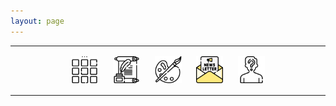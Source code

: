 ```yaml
---
layout: page
---
```

<center>
<hr width="100%" size="3">
<div class="container">
        <a href="https://ellisjalia.com"><img src="/assets/icons/menu-bw.png" style="width:43px;height:43px;justify-content:center;display:inline-block;border:1px;margin: 0px 8px;padding:2px;"/></a>
        <a href="https://ellisjalia.com/essays"><img src="/assets/icons/quill-bw.png" style="width:43px;height:43px;justify-content:center;display:inline-block;border:1px;margin: 0px 8px;padding:2px;"/></a>
        <a href="https://ellisjalia.com/art"><img src="/assets/icons/paint-palette-bw.png" style="width:43px;height:43px;justify-content:center;display:inline-block;border:1px;margin: 0px 8px;padding:2px;"/></a>
        <a href="https://ellisjalia.com/newsletter"><img src="/assets/icons/newsletter.png" style="width:43px;height:43px;justify-content:center;display:inline-block;border:1px;margin: 0px 8px;padding:2px;"/></a>
        <a href="https://ellisjalia.com/about"><img src="/assets/icons/unknown-bw.png" style="width:43px;height:43px;justify-content:center;display:inline-block;border:1px;margin: 0px 8px;padding:2px;"/></a>
 </div>
  <hr width="100%" size="3">
  </center>

<!-- Minimal Style -->
<style>
  #firebaseui-auth-container {
    margin: 60px auto;
    max-width: 400px;
    font-family: -apple-system, BlinkMacSystemFont, "Segoe UI", Roboto, "Helvetica Neue", Arial, sans-serif;
    text-align: center;
  }
</style>

<div id="firebaseui-auth-container"></div>

<div id="auth-controlled-content" style="display: none;">
  <div id="premium-content" style="display: none; max-width: 400px; margin: 40px auto; text-align: center;">
    <h3>Premium Content</h3>
    <p>This is your exclusive members-only content.</p>
  </div>
</div>

<!-- Firebase & FirebaseUI -->
<script src="https://www.gstatic.com/firebasejs/10.8.1/firebase-app-compat.js"></script>
<script src="https://www.gstatic.com/firebasejs/10.8.1/firebase-auth-compat.js"></script>
<script src="https://www.gstatic.com/firebasejs/10.8.1/firebase-firestore-compat.js"></script>
<script src="https://www.gstatic.com/firebasejs/10.8.1/firebase-functions-compat.js"></script>
<script src="https://www.gstatic.com/firebasejs/ui/6.0.2/firebase-ui-auth.js"></script>
<link rel="stylesheet" href="https://www.gstatic.com/firebasejs/ui/6.0.2/firebase-ui-auth.css" />
<script src="https://js.stripe.com/v3/"></script>

<script>
  document.addEventListener("DOMContentLoaded", () => {
    const firebaseConfig = {
      apiKey: "AIzaSyDLRxkrPfPbskX2kyNgNMk4MDg-5volGTI",
      authDomain: "ellisjalia-db.firebaseapp.com",
      projectId: "ellisjalia-db",
      storageBucket: "ellisjalia-db.appspot.com",
      messagingSenderId: "269108432993",
      appId: "1:269108432993:web:93262054eb937faf789a20",
      measurementId: "G-NYXXY0PL56"
    };

    firebase.initializeApp(firebaseConfig);

    const auth = firebase.auth();
    const db = firebase.firestore();
    const functions = firebase.app().functions("europe-west2");
    const stripe = Stripe("pk_live_51QNBnKEEjZULKoNrdlW6uTVgvy0T3pss5P07c1vFtEhLIncQtHLXcRAoT7Nea2PfdfrK3hmd1YwHE9dK1aentQdf00BB9B0YGC");

    const ui = firebaseui.auth.AuthUI.getInstance() || new firebaseui.auth.AuthUI(auth);

    const loginBox = document.getElementById("firebaseui-auth-container");
    const premium = document.getElementById("premium-content");
    const contentWrapper = document.getElementById("auth-controlled-content");

    async function hasPaid(uid) {
      const snap = await db.collection("users").doc(uid).get();
      return snap.exists && snap.data().status === "active";
    }

    async function postLoginFlow(user) {
      loginBox.style.display = "none";

      const paid = await hasPaid(user.uid);
      if (paid) {
        premium.style.display = "block";
        contentWrapper.style.display = "block";
      } else {
        document.body.innerHTML = "<p style='text-align:center;'>Redirecting to checkout...</p>";
        try {
          const createCheckout = functions.httpsCallable("createCheckoutSession");
          const { data } = await createCheckout({
            successUrl: window.location.origin + "/newsletter?success=true",
            cancelUrl: window.location.origin + "/newsletter?canceled=true"
          });

          if (data?.url) {
            window.location.href = data.url;
          } else {
            alert("Could not start checkout.");
          }
        } catch (err) {
          console.error("Stripe error:", err);
          alert("Checkout failed: " + err.message);
        }
      }
    }

    // ✅ Handle email magic link
    if (auth.isSignInWithEmailLink(window.location.href)) {
      let email = window.localStorage.getItem("emailForSignIn");
      if (!email) {
        email = window.prompt("Please enter your email to complete sign-in:");
      }

      auth.signInWithEmailLink(email, window.location.href)
        .then((result) => {
          window.localStorage.removeItem("emailForSignIn");
          postLoginFlow(result.user); // ✅ Seamless post-login
        })
        .catch((error) => {
          console.error("Error signing in with email link:", error);
          alert("There was an issue signing in. Please try again.");
        });
    } else {
      // Standard login flow
      auth.onAuthStateChanged(async (user) => {
        if (user) {
          postLoginFlow(user);
        } else {
          loginBox.style.display = "block";
          premium.style.display = "none";
          contentWrapper.style.display = "block";

          ui.start("#firebaseui-auth-container", {
            signInOptions: [{
              provider: firebase.auth.EmailAuthProvider.PROVIDER_ID,
              signInMethod: firebase.auth.EmailAuthProvider.EMAIL_LINK_SIGN_IN_METHOD
            }],
            signInFlow: "popup",
            callbacks: {
              signInSuccessWithAuthResult: () => false,
              uiShown: () => {
                const input = document.querySelector('input[type="email"]');
                if (input) {
                  input.addEventListener('input', () => {
                    localStorage.setItem("emailForSignIn", input.value);
                  });
                }
              }
            }
          });

          setTimeout(() => {
            const emailButton = document.querySelector('.firebaseui-idp-text');
            if (emailButton && emailButton.textContent.includes('Sign in with email')) {
              emailButton.textContent = "Sign in or sign up with email";
            }
          }, 100);
        }
      });
    }
  });
</script>



